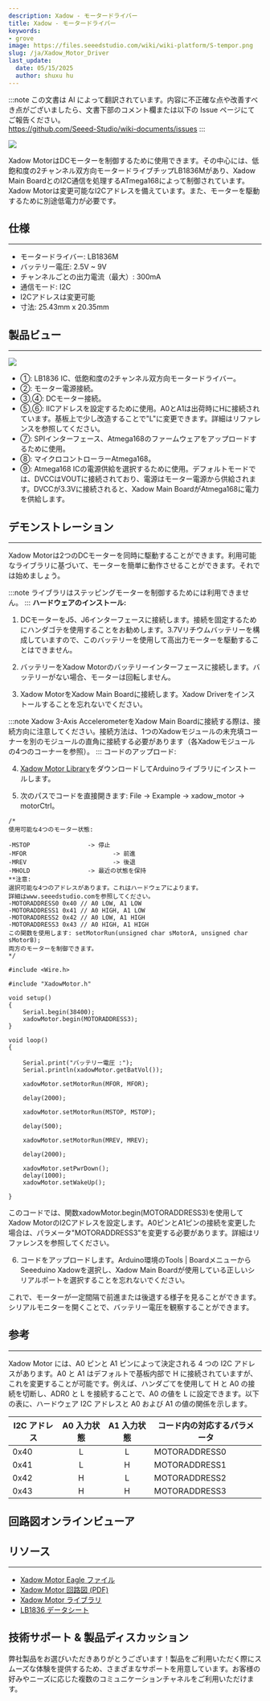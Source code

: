 ```yaml
---
description: Xadow - モータードライバー
title: Xadow - モータードライバー
keywords:
- grove
image: https://files.seeedstudio.com/wiki/wiki-platform/S-tempor.png
slug: /ja/Xadow_Motor_Driver
last_update:
  date: 05/15/2025
  author: shuxu hu
---
```

:::note
この文書は AI によって翻訳されています。内容に不正確な点や改善すべき点がございましたら、文書下部のコメント欄または以下の Issue ページにてご報告ください。  
https://github.com/Seeed-Studio/wiki-documents/issues
:::

![](https://files.seeedstudio.com/wiki/Xadow_Motor_Driver/img/x%20motor.jpg)

Xadow MotorはDCモーターを制御するために使用できます。その中心には、低飽和度の2チャンネル双方向モータードライブチップLB1836Mがあり、Xadow Main BoardとのI2C通信を処理するATmega168によって制御されています。Xadow Motorは変更可能なI2Cアドレスを備えています。また、モーターを駆動するために別途低電力が必要です。

## 仕様
---
- モータードライバー: LB1836M
- バッテリー電圧: 2.5V ~ 9V
- チャンネルごとの出力電流（最大）: 300mA
- 通信モード: I2C
- I2Cアドレスは変更可能
- 寸法: 25.43mm x 20.35mm

## 製品ビュー
---
![](https://files.seeedstudio.com/wiki/Xadow_Motor_Driver/img/Xadow_Motor_Black_View.png)

- ①: LB1836 IC、低飽和度の2チャンネル双方向モータードライバー。
- ②: モーター電源接続。
- ③,④: DCモーター接続。
- ⑤,⑥: IICアドレスを設定するために使用。A0とA1は出荷時にHに接続されています。基板上で少し改造することで"L"に変更できます。詳細はリファレンスを参照してください。
- ⑦: SPIインターフェース、Atmega168のファームウェアをアップロードするために使用。
- ⑧: マイクロコントローラーAtmega168。
- ⑨: Atmega168 ICの電源供給を選択するために使用。デフォルトモードでは、DVCCはVOUTに接続されており、電源はモーター電源から供給されます。DVCCが3.3Vに接続されると、Xadow Main BoardがAtmega168に電力を供給します。

## デモンストレーション
---
Xadow Motorは2つのDCモーターを同時に駆動することができます。利用可能なライブラリに基づいて、モーターを簡単に動作させることができます。それでは始めましょう。

:::note
    ライブラリはステッピングモーターを制御するためには利用できません。
:::
**ハードウェアのインストール:**

1. DCモーターをJ5、J6インターフェースに接続します。接続を固定するためにハンダゴテを使用することをお勧めします。3.7Vリチウムバッテリーを構成していますので、このバッテリーを使用して高出力モーターを駆動することはできません。

2. バッテリーをXadow Motorのバッテリーインターフェースに接続します。バッテリーがない場合、モーターは回転しません。

3. Xadow MotorをXadow Main Boardに接続します。Xadow Driverをインストールすることを忘れないでください。

:::note
    Xadow 3-Axis AccelerometerをXadow Main Boardに接続する際は、接続方向に注意してください。接続方法は、1つのXadowモジュールの未充填コーナーを別のモジュールの直角に接続する必要があります（各Xadowモジュールの4つのコーナーを参照）。
:::
コードのアップロード:

4. [Xadow Motor Library](https://github.com/Seeed-Studio/Xadow_Motor_Driver)をダウンロードしてArduinoライブラリにインストールします。

5. 次のパスでコードを直接開きます: File -> Example -> xadow_motor -> motorCtrl。

```
/*
使用可能な4つのモーター状態:

-MSTOP                -> 停止
-MFOR                        -> 前進
-MREV                        -> 後退
-MHOLD                -> 最近の状態を保持
**注意:
選択可能な4つのアドレスがあります。これはハードウェアによります。
詳細はwww.seeedstudio.comを参照してください。
-MOTORADDRESS0 0x40 // A0 LOW, A1 LOW
-MOTORADDRESS1 0x41 // A0 HIGH, A1 LOW
-MOTORADDRESS2 0x42 // A0 LOW, A1 HIGH
-MOTORADDRESS3 0x43 // A0 HIGH, A1 HIGH
この関数を使用します: setMotorRun(unsigned char sMotorA, unsigned char sMotorB);
両方のモーターを制御できます。
*/

#include <Wire.h>

#include "XadowMotor.h"

void setup()
{
    Serial.begin(38400);
    xadowMotor.begin(MOTORADDRESS3);
}

void loop()
{

    Serial.print("バッテリー電圧 :");
    Serial.println(xadowMotor.getBatVol());

    xadowMotor.setMotorRun(MFOR, MFOR);

    delay(2000);

    xadowMotor.setMotorRun(MSTOP, MSTOP);

    delay(500);

    xadowMotor.setMotorRun(MREV, MREV);

    delay(2000);

    xadowMotor.setPwrDown();
    delay(1000);
    xadowMotor.setWakeUp();

}
```

このコードでは、関数xadowMotor.begin(MOTORADDRESS3)を使用してXadow MotorのI2Cアドレスを設定します。A0ピンとA1ピンの接続を変更した場合は、パラメータ"MOTORADDRESS3"を変更する必要があります。詳細はリファレンスを参照してください。

6. コードをアップロードします。Arduino環境のTools | BoardメニューからSeeeduino Xadowを選択し、Xadow Main Boardが使用している正しいシリアルポートを選択することを忘れないでください。

これで、モーターが一定間隔で前進または後退する様子を見ることができます。シリアルモニターを開くことで、バッテリー電圧を観察することができます。

## 参考
---
Xadow Motor には、A0 ピンと A1 ピンによって決定される 4 つの I2C アドレスがあります。A0 と A1 はデフォルトで基板内部で H に接続されていますが、これを変更することが可能です。例えば、ハンダごてを使用して H と A0 の接続を切断し、ADR0 と L を接続することで、A0 の値を L に設定できます。以下の表に、ハードウェア I2C アドレスと A0 および A1 の値の関係を示します。

| I2C アドレス | A0 入力状態 | A1 入力状態 | コード内の対応するパラメータ |
|---|:---:|:---:|---|
| 0x40 | L | L | MOTORADDRESS0 |
| 0x41 | L | H | MOTORADDRESS1 |
| 0x42 | H | L | MOTORADDRESS2 |
| 0x43 | H | H | MOTORADDRESS3 |

## 回路図オンラインビューア

<div className="altium-ecad-viewer" data-project-src="https://files.seeedstudio.com/wiki/Xadow_Motor_Driver/res/Xadow_Motor_Eagle_File.zip" style={{borderRadius: '0px 0px 4px 4px', height: 500, borderStyle: 'solid', borderWidth: 1, borderColor: 'rgb(241, 241, 241)', overflow: 'hidden', maxWidth: 1280, maxHeight: 700, boxSizing: 'border-box'}}>
</div>

## リソース
---
- [Xadow Motor Eagle ファイル](https://files.seeedstudio.com/wiki/Xadow_Motor_Driver/res/Xadow_Motor_Eagle_File.zip)
- [Xadow Motor 回路図 (PDF)](https://files.seeedstudio.com/wiki/Xadow_Motor_Driver/res/Xadow_Motor_Schematic_in_PDF.pdf)
- [Xadow Motor ライブラリ](https://github.com/Seeed-Studio/Xadow_Motor_Driver)
- [LB1836 データシート](https://files.seeedstudio.com/wiki/Xadow_Motor_Driver/res/LB1836M.PDF)

## 技術サポート & 製品ディスカッション

弊社製品をお選びいただきありがとうございます！製品をご利用いただく際にスムーズな体験を提供するため、さまざまなサポートを用意しています。お客様の好みやニーズに応じた複数のコミュニケーションチャネルをご利用いただけます。

<div class="button_tech_support_container">
<a href="https://forum.seeedstudio.com/" class="button_forum"></a> 
<a href="https://www.seeedstudio.com/contacts" class="button_email"></a>
</div>

<div class="button_tech_support_container">
<a href="https://discord.gg/eWkprNDMU7" class="button_discord"></a> 
<a href="https://github.com/Seeed-Studio/wiki-documents/discussions/69" class="button_discussion"></a>
</div>